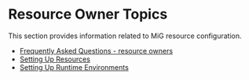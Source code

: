 # Resource Owner Topics #
This section provides information related to MiG resource configuration.

  * [Frequently Asked Questions - resource owners](ResourceOwnerFAQ.md)
  * [Setting Up Resources](SimpleLocalResource.md)
  * [Setting Up Runtime Environments](SettingUpRuntimeEnvironments.md)